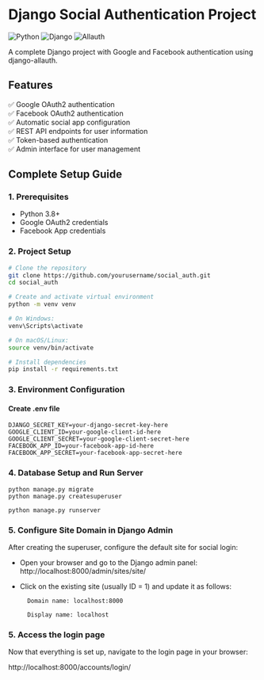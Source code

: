 # Django Social Authentication Project

![Python](https://img.shields.io/badge/python-3.8%2B-blue)
![Django](https://img.shields.io/badge/django-5.2-green)
![Allauth](https://img.shields.io/badge/allauth-0.62-lightgrey)

A complete Django project with Google and Facebook authentication using django-allauth.

## Features

✅ Google OAuth2 authentication  
✅ Facebook OAuth2 authentication  
✅ Automatic social app configuration  
✅ REST API endpoints for user information  
✅ Token-based authentication  
✅ Admin interface for user management  

## Complete Setup Guide

### 1. Prerequisites
- Python 3.8+
- Google OAuth2 credentials
- Facebook App credentials

### 2. Project Setup

```bash
# Clone the repository
git clone https://github.com/yourusername/social_auth.git
cd social_auth

# Create and activate virtual environment
python -m venv venv

# On Windows:
venv\Scripts\activate

# On macOS/Linux:
source venv/bin/activate

# Install dependencies
pip install -r requirements.txt

```
### 3. Environment Configuration

#### Create .env file
```
DJANGO_SECRET_KEY=your-django-secret-key-here
GOOGLE_CLIENT_ID=your-google-client-id-here
GOOGLE_CLIENT_SECRET=your-google-client-secret-here
FACEBOOK_APP_ID=your-facebook-app-id-here
FACEBOOK_APP_SECRET=your-facebook-app-secret-here
```
### 4. Database Setup and Run Server
```
python manage.py migrate
python manage.py createsuperuser

python manage.py runserver
```

### 5. Configure Site Domain in Django Admin
After creating the superuser, configure the default site for social login:

- Open your browser and go to the Django admin panel:
    http://localhost:8000/admin/sites/site/ 
- Click on the existing site (usually ID = 1) and update it as follows:

        Domain name: localhost:8000

        Display name: localhost

### 5. Access the login page
Now that everything is set up, navigate to the login page in your browser:

http://localhost:8000/accounts/login/
